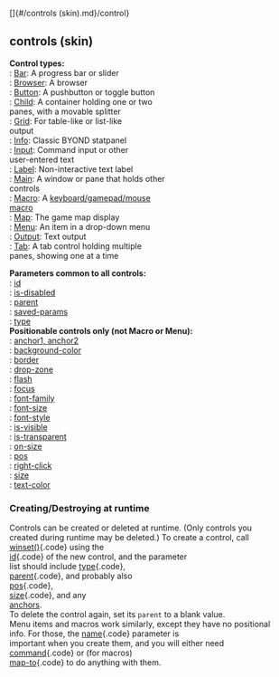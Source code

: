 []{#/controls (skin).md}/control}    
## controls (skin)    
**Control types:**    
:   [Bar](/%7Bskin%7D/control/bar): A progress bar or slider    
:   [Browser](/%7Bskin%7D/control/browser): A browser    
:   [Button](/%7Bskin%7D/control/button): A pushbutton or toggle button    
:   [Child](/%7Bskin%7D/control/child): A container holding one or two    
    panes, with a movable splitter    
:   [Grid](/%7Bskin%7D/control/grid): For table-like or list-like    
    output    
:   [Info](/%7Bskin%7D/control/info): Classic BYOND statpanel    
:   [Input](/%7Bskin%7D/control/input): Command input or other    
    user-entered text    
:   [Label](/%7Bskin%7D/control/label): Non-interactive text label    
:   [Main](/%7Bskin%7D/control/main): A window or pane that holds other    
    controls    
:   [Macro](/%7Bskin%7D/control/macro): A [keyboard/gamepad/mouse    
    macro](/%7Bskin%7D/macros)    
:   [Map](/%7Bskin%7D/control/map): The game map display    
:   [Menu](/%7Bskin%7D/control/menu): An item in a drop-down menu    
:   [Output](/%7Bskin%7D/control/output): Text output    
:   [Tab](/%7Bskin%7D/control/tab): A tab control holding multiple    
    panes, showing one at a time    
<!-- -->    
**Parameters common to all controls:**    
:   [id](/%7Bskin%7D/param/id)    
:   [is-disabled](/%7Bskin%7D/param/is-disabled)    
:   [parent](/%7Bskin%7D/param/parent)    
:   [saved-params](/%7Bskin%7D/param/saved-params)    
:   [type](/%7Bskin%7D/param/type)    
**Positionable controls only (not Macro or Menu):**    
:   [anchor1, anchor2](/%7Bskin%7D/param/anchor)    
:   [background-color](/%7Bskin%7D/param/background-color)    
:   [border](/%7Bskin%7D/param/border)    
:   [drop-zone](/%7Bskin%7D/param/drop-zone)    
:   [flash](/%7Bskin%7D/param/flash)    
:   [focus](/%7Bskin%7D/param/focus)    
:   [font-family](/%7Bskin%7D/param/font-family)    
:   [font-size](/%7Bskin%7D/param/font-size)    
:   [font-style](/%7Bskin%7D/param/font-style)    
:   [is-visible](/%7Bskin%7D/param/is-visible)    
:   [is-transparent](/%7Bskin%7D/param/is-transparent)    
:   [on-size](/%7Bskin%7D/param/on-size)    
:   [pos](/%7Bskin%7D/param/pos)    
:   [right-click](/%7Bskin%7D/param/right-click)    
:   [size](/%7Bskin%7D/param/size)    
:   [text-color](/%7Bskin%7D/param/text-color)    
### Creating/Destroying at runtime    
Controls can be created or deleted at runtime. (Only controls you    
created during runtime may be deleted.) To create a control, call    
[winset()](/proc/winset){.code} using the    
[id](/%7Bskin%7D/param/id){.code} of the new control, and the parameter    
list should include [type](/%7Bskin%7D/param/type){.code},    
[parent](/%7Bskin%7D/param/parent){.code}, and probably also    
[pos](/%7Bskin%7D/param/pos){.code},    
[size](/%7Bskin%7D/param/size){.code}, and any    
[anchors](/%7Bskin%7D/param/anchor).    
To delete the control again, set its `parent` to a blank value.    
Menu items and macros work similarly, except they have no positional    
info. For those, the [name](/%7Bskin%7D/param/name){.code} parameter is    
important when you create them, and you will either need    
[command](/%7Bskin%7D/param/command){.code} or (for macros)    
[map-to](/%7Bskin%7D/param/map-to){.code} to do anything with them.  